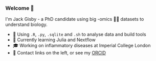 ### Welcome 👋 

I'm Jack Gisby - a PhD candidate using big -omics 🧪🧬 datasets to understand biology. 

- :toolbox: Using `.R`, `.py`, `.sqlite` and `.sh` to analyse data and build tools
- 🌱 Currently learning Julia and Nextflow
- :mortar_board: Working on inflammatory diseases at Imperial College London
- :hibiscus: Contact links on the left, or see my [ORCID](http://orcid.org/0000-0003-0511-8123)
